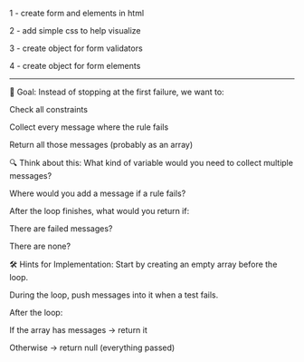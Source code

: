 1 - create form and elements in html

2 - add simple css to help visualize

3 - create object for form validators

4 - create object for form elements

*******************

🧠 Goal:
Instead of stopping at the first failure, we want to:

Check all constraints

Collect every message where the rule fails

Return all those messages (probably as an array)

🔍 Think about this:
What kind of variable would you need to collect multiple messages?

Where would you add a message if a rule fails?

After the loop finishes, what would you return if:

There are failed messages?

There are none?

🛠 Hints for Implementation:
Start by creating an empty array before the loop.

During the loop, push messages into it when a test fails.

After the loop:

If the array has messages → return it

Otherwise → return null (everything passed)

